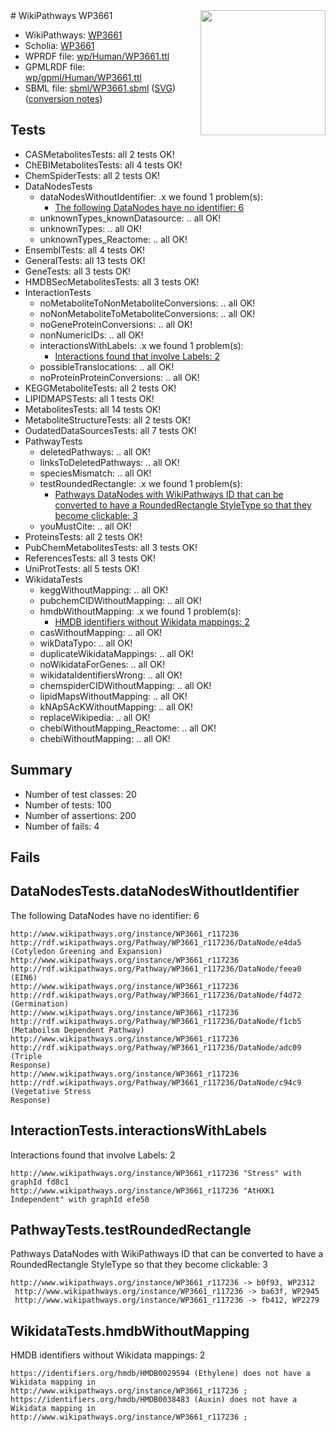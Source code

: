 <img style="float: right; width: 200px" src="../logo.png" />
# WikiPathways WP3661

* WikiPathways: [WP3661](https://identifiers.org/wikipathways:WP3661)
* Scholia: [WP3661](https://scholia.toolforge.org/wikipathways/WP3661)
* WPRDF file: [wp/Human/WP3661.ttl](../wp/Human/WP3661.ttl)
* GPMLRDF file: [wp/gpml/Human/WP3661.ttl](../wp/gpml/Human/WP3661.ttl)
* SBML file: [sbml/WP3661.sbml](../sbml/WP3661.sbml) ([SVG](../sbml/WP3661.svg)) ([conversion notes](../sbml/WP3661.txt))

## Tests
* CASMetabolitesTests: all 2 tests OK!
* ChEBIMetabolitesTests: all 4 tests OK!
* ChemSpiderTests: all 2 tests OK!
* DataNodesTests
    * dataNodesWithoutIdentifier: .x we found 1 problem(s):
        * [The following DataNodes have no identifier: 6](#d2d32fa5)
    * unknownTypes_knownDatasource: .. all OK!
    * unknownTypes: .. all OK!
    * unknownTypes_Reactome: .. all OK!
* EnsemblTests: all 4 tests OK!
* GeneralTests: all 13 tests OK!
* GeneTests: all 3 tests OK!
* HMDBSecMetabolitesTests: all 3 tests OK!
* InteractionTests
    * noMetaboliteToNonMetaboliteConversions: .. all OK!
    * noNonMetaboliteToMetaboliteConversions: .. all OK!
    * noGeneProteinConversions: .. all OK!
    * nonNumericIDs: .. all OK!
    * interactionsWithLabels: .x we found 1 problem(s):
        * [Interactions found that involve Labels: 2](#630d2679)
    * possibleTranslocations: .. all OK!
    * noProteinProteinConversions: .. all OK!
* KEGGMetaboliteTests: all 2 tests OK!
* LIPIDMAPSTests: all 1 tests OK!
* MetabolitesTests: all 14 tests OK!
* MetaboliteStructureTests: all 2 tests OK!
* OudatedDataSourcesTests: all 7 tests OK!
* PathwayTests
    * deletedPathways: .. all OK!
    * linksToDeletedPathways: .. all OK!
    * speciesMismatch: .. all OK!
    * testRoundedRectangle: .x we found 1 problem(s):
        * [Pathways DataNodes with WikiPathways ID that can be converted to have a RoundedRectangle StyleType so that they become clickable: 3](#9fbad3cd)
    * youMustCite: .. all OK!
* ProteinsTests: all 2 tests OK!
* PubChemMetabolitesTests: all 3 tests OK!
* ReferencesTests: all 3 tests OK!
* UniProtTests: all 5 tests OK!
* WikidataTests
    * keggWithoutMapping: .. all OK!
    * pubchemCIDWithoutMapping: .. all OK!
    * hmdbWithoutMapping: .x we found 1 problem(s):
        * [HMDB identifiers without Wikidata mappings: 2](#8860e69c)
    * casWithoutMapping: .. all OK!
    * wikDataTypo: .. all OK!
    * duplicateWikidataMappings: .. all OK!
    * noWikidataForGenes: .. all OK!
    * wikidataIdentifiersWrong: .. all OK!
    * chemspiderCIDWithoutMapping: .. all OK!
    * lipidMapsWithoutMapping: .. all OK!
    * kNApSAcKWithoutMapping: .. all OK!
    * replaceWikipedia: .. all OK!
    * chebiWithoutMapping_Reactome: .. all OK!
    * chebiWithoutMapping: .. all OK!


## Summary

* Number of test classes: 20
* Number of tests: 100
* Number of assertions: 200
* Number of fails: 4

## Fails

<a name="d2d32fa5" />

## DataNodesTests.dataNodesWithoutIdentifier

The following DataNodes have no identifier: 6
```
http://www.wikipathways.org/instance/WP3661_r117236 http://rdf.wikipathways.org/Pathway/WP3661_r117236/DataNode/e4da5 (Cotyledon Greening and Expansion)
http://www.wikipathways.org/instance/WP3661_r117236 http://rdf.wikipathways.org/Pathway/WP3661_r117236/DataNode/feea0 (EIN6)
http://www.wikipathways.org/instance/WP3661_r117236 http://rdf.wikipathways.org/Pathway/WP3661_r117236/DataNode/f4d72 (Germination)
http://www.wikipathways.org/instance/WP3661_r117236 http://rdf.wikipathways.org/Pathway/WP3661_r117236/DataNode/f1cb5 (Metaboilsm Dependent Pathway)
http://www.wikipathways.org/instance/WP3661_r117236 http://rdf.wikipathways.org/Pathway/WP3661_r117236/DataNode/adc09 (Triple 
Response)
http://www.wikipathways.org/instance/WP3661_r117236 http://rdf.wikipathways.org/Pathway/WP3661_r117236/DataNode/c94c9 (Vegetative Stress 
Response)
```

<a name="630d2679" />

## InteractionTests.interactionsWithLabels

Interactions found that involve Labels: 2
```
http://www.wikipathways.org/instance/WP3661_r117236 "Stress" with graphId fd8c1
http://www.wikipathways.org/instance/WP3661_r117236 "AtHXK1 Independent" with graphId efe50
```

<a name="9fbad3cd" />

## PathwayTests.testRoundedRectangle

Pathways DataNodes with WikiPathways ID that can be converted to have a RoundedRectangle StyleType so that they become clickable: 3
```
http://www.wikipathways.org/instance/WP3661_r117236 -> b0f93, WP2312
 http://www.wikipathways.org/instance/WP3661_r117236 -> ba63f, WP2945
 http://www.wikipathways.org/instance/WP3661_r117236 -> fb412, WP2279
 ```

<a name="8860e69c" />

## WikidataTests.hmdbWithoutMapping

HMDB identifiers without Wikidata mappings: 2
```
https://identifiers.org/hmdb/HMDB0029594 (Ethylene) does not have a Wikidata mapping in http://www.wikipathways.org/instance/WP3661_r117236 ; 
https://identifiers.org/hmdb/HMDB0038483 (Auxin) does not have a Wikidata mapping in http://www.wikipathways.org/instance/WP3661_r117236 ; 
```


